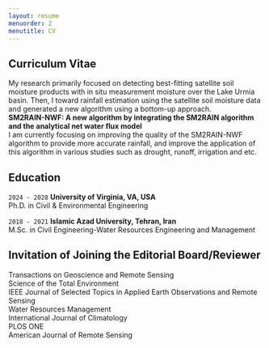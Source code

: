 ```yaml
---
layout: resume
menuorder: 2
menutitle: CV
---
```

## Curriculum Vitae
My research primarily focused on detecting best-fitting satellite soil moisture products with in situ measurement moisture over the Lake Urmia basin. Then, I toward rainfall estimation using the satellite soil moisture data and generated a new algorithm using a bottom-up approach.  <br/>
__SM2RAIN-NWF: A new algorithm by integrating the SM2RAIN algorithm and the analytical net water flux model__  <br/>
I am currently focusing on improving the quality of the SM2RAIN-NWF algorithm to provide more accurate rainfall, and improve the application of this algorithm in various studies such as drought, runoff, irrigation and etc.  <br/>

## Education

`2024 - 2028`
__University of Virginia, VA, USA__ <br/>
Ph.D. in Civil & Environmental Engineering

`2018 - 2021`
__Islamic Azad University, Tehran, Iran__ <br/>
M.Sc. in Civil Engineering-Water Resources Engineering and Management

## Invitation of Joining the Editorial Board/Reviewer 

Transactions on Geoscience and Remote Sensing <br/>
Science of the Total Environment <br/>
IEEE Journal of Selected Topics in Applied Earth Observations and Remote Sensing <br/>
Water Resources Management <br/>
International Journal of Climatology <br/>
PLOS ONE<br/>
American Journal of Remote Sensing<br/>

<!-- ### Footer

Last updated: May 2013 -->


